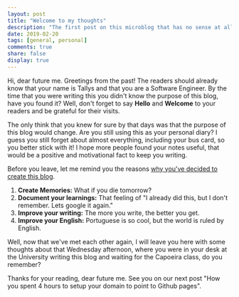 ```yaml
---
layout: post
title: "Welcome to my thoughts"
description: "The first post on this microblog that has no sense at all"
date: 2019-02-20
tags: [general, personal]
comments: true
share: false
display: true
---
```


Hi, dear future me. Greetings from the past! The readers should already know
that your name is Tallys and that you are a Software Engineer. By the time
that you were writing this you didn't know the purpose of this blog, have you
found it? Well, don't forget to say **Hello** and **Welcome** to your readers and be grateful
for their visits.

The only think that you knew for sure by that days was that the purpose of this
blog would change. Are you still using this as your personal diary? I guess you
still forget about almost everything, including your bus card, so you better
stick with it! I hope more people found your notes useful, that would be a
positive and motivational fact to keep you writing. 

Before you leave, let me remind you the reasons <u>why you've decided to create this blog</u>.

1. **Create Memories:** What if you die tomorrow? 
3. **Document your learnings:** That feeling of "I already did this, but I don't remember. Lets google it again."
3. **Improve your writing:** The more you write, the better you get.
2. **Improve your English:** Portuguese is so cool, but the world is ruled by English.


Well, now that we've met each other again, I will leave you here with some thoughts
about that Wednesday afternoon, where you were in your desk at the University
writing this blog and waiting for the Capoeira class, do you remember?

Thanks for your reading, dear future me. See you on our next post "How you spent
4 hours to setup your domain to point to Github pages".
